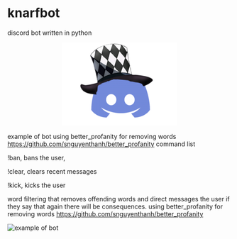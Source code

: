 # knarfbot
discord bot written in python
<p align="center">
  <a href="https://discord.gg/88HW2GF8Nd">
 <img alt="icon" src="./docs/media/icon.png">
  </a>
</p>

example of bot
using better_profanity for removing words https://github.com/snguyenthanh/better_profanity
command list

!ban, bans the user, 

!clear, clears recent messages 

!kick, kicks the user

word filtering that removes offending words and direct messages the user if they say that again there will be consequences. using better_profanity for removing words https://github.com/snguyenthanh/better_profanity



![example of bot](https://i.imgur.com/GeP3bGF.gif)
